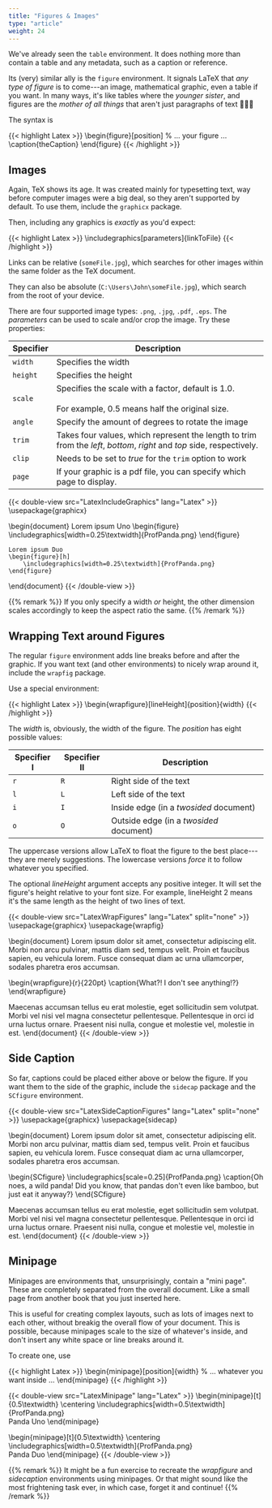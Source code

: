 ```yaml
---
title: "Figures & Images"
type: "article"
weight: 24
---
```


We've already seen the `table` environment. It does nothing more than contain a table and any metadata, such as a caption or reference. 

Its (very) similar ally is the `figure` environment. It signals LaTeX that _any type of figure_ is to come---an image, mathematical graphic, even a table if you want. In many ways, it's like tables where the _younger sister_, and figures are the _mother of all things_ that aren't just paragraphs of text 👨‍👩‍👧

The syntax is

{{< highlight Latex >}}
\begin{figure}[position]
    % ... your figure ...
    \caption{theCaption} 
\end{figure}
{{< /highlight >}}

## Images

Again, TeX shows its age. It was created mainly for typesetting text, way before computer images were a big deal, so they aren't supported by default. To use them, include the `graphicx` package. 

Then, including any graphics is *exactly* as you'd expect:

{{< highlight Latex >}}
\includegraphics[parameters]{linkToFile}
{{< /highlight >}}

Links can be relative (`someFile.jpg`), which searches for other images within the same folder as the TeX document.

They can also be absolute (`C:\Users\John\someFile.jpg`), which search from the root of your device.

There are four supported image types: `.png`, `.jpg`, `.pdf`, `.eps`. The *parameters* can be used to scale and/or crop the image. Try these properties:

| Specifier                         | Description                       |
|-----------------------------------|-----------------------------------|
| `width`                           | Specifies the width               |
| `height`                          | Specifies the height              |
| `scale`                           | Specifies the scale with a factor, default is 1.0. <br/><br/> For example, 0.5 means half the original size. |
| `angle`                           | Specify the amount of degrees to rotate the image                  |
| `trim`                            | Takes four values, which represent the length to trim from the *left*, *bottom*, *right* and *top* side, respectively.         |
| `clip`                            | Needs to be set to *true* for the `trim` option to work             |
| `page`                            | If your graphic is a pdf file, you can specify which page to display.                          |

{{< double-view src="LatexIncludeGraphics" lang="Latex" >}}
\usepackage{graphicx}

\begin{document} Lorem ipsum Uno
    \begin{figure}
        \includegraphics[width=0.25\textwidth]{ProfPanda.png}
    \end{figure}
    
    Lorem ipsum Duo
    \begin{figure}[h]
        \includegraphics[width=0.25\textwidth]{ProfPanda.png}
    \end{figure}
\end{document}
{{< /double-view >}}

{{% remark %}}
If you only specify a width *or* height, the other dimension scales accordingly to keep the aspect ratio the same.
{{% /remark %}}

## Wrapping Text around Figures

The regular `figure` environment adds line breaks before and after the graphic. If you want text (and other environments) to nicely wrap around it, include the `wrapfig` package.

Use a special environment:

{{< highlight Latex >}}
\begin{wrapfigure}[lineHeight]{position}{width}
{{< /highlight >}}

The *width* is, obviously, the width of the figure. The *position* has eight possible values:

| Specifier I   | Specifier II   | Description |
| ------------- | -------------- | ---------------------------------------- |
| `r`           | `R`            | Right side of the text |
| `l`           | `L`            | Left side of the text |
| `i`           | `I`            | Inside edge (in a *twosided* document) |
| `o`           | `O`            | Outside edge (in a *twosided* document) |

The uppercase versions allow LaTeX to float the figure to the best place---they are merely suggestions. The lowercase versions _force_ it to follow whatever you specified.

The optional *lineHeight* argument accepts any positive integer. It will set the figure's height relative to your font size. For example, lineHeight 2 means it's the same length as the height of two lines of text.

{{< double-view src="LatexWrapFigures" lang="Latex" split="none" >}}
\usepackage{graphicx}
\usepackage{wrapfig}

\begin{document} 
Lorem ipsum dolor sit amet, consectetur adipiscing elit. Morbi non arcu pulvinar, mattis diam sed, tempus velit. Proin et faucibus sapien, eu vehicula lorem. Fusce consequat diam ac urna ullamcorper, sodales pharetra eros accumsan. 

\begin{wrapfigure}{r}{220pt}
    \caption{What?! I don't see anything!?}
\end{wrapfigure} 

Maecenas accumsan tellus eu erat molestie, eget sollicitudin sem volutpat. Morbi vel nisi vel magna consectetur pellentesque. Pellentesque in orci id urna luctus ornare. Praesent nisi nulla, congue et molestie vel, molestie in est.
\end{document}
{{< /double-view >}}

## Side Caption

So far, captions could be placed either above or below the figure. If you want them to the side of the graphic, include the `sidecap` package and the `SCfigure` environment.

{{< double-view src="LatexSideCaptionFigures" lang="Latex" split="none" >}}
\usepackage{graphicx}
\usepackage{sidecap}

\begin{document} 
Lorem ipsum dolor sit amet, consectetur adipiscing elit. Morbi non arcu pulvinar, mattis diam sed, tempus velit. Proin et faucibus sapien, eu vehicula lorem. Fusce consequat diam ac urna ullamcorper, sodales pharetra eros accumsan. 

\begin{SCfigure}
    \includegraphics[scale=0.25]{ProfPanda.png}
    \caption{Oh noes, a wild panda! Did you know, that pandas don't even like bamboo, but just eat it anyway?}
\end{SCfigure} 

Maecenas accumsan tellus eu erat molestie, eget sollicitudin sem volutpat. Morbi vel nisi vel magna consectetur pellentesque. Pellentesque in orci id urna luctus ornare. Praesent nisi nulla, congue et molestie vel, molestie in est.
\end{document}
{{< /double-view >}}

## Minipage

Minipages are environments that, unsurprisingly, contain a "mini page". These are completely separated from the overall document. Like a small page from another book that you just inserted here. 

This is useful for creating complex layouts, such as lots of images next to each other, without breakig the overall flow of your document. This is possible, because minipages scale to the size of whatever's inside, and don't insert any white space or line breaks around it.

To create one, use

{{< highlight Latex >}}
\begin{minipage}[position]{width}
    % ... whatever you want inside ...
\end{minipage}
{{< /highlight >}}

{{< double-view src="LatexMinipage" lang="Latex" >}}
\begin{minipage}[t]{0.5\textwidth}
    \centering
    \includegraphics[width=0.5\textwidth]{ProfPanda.png}\
    Panda Uno
\end{minipage}

\begin{minipage}[t]{0.5\textwidth}
    \centering
    \includegraphics[width=0.5\textwidth]{ProfPanda.png}\
    Panda Duo
\end{minipage}
{{< /double-view >}}

{{% remark %}}
It might be a fun exercise to recreate the *wrapfigure* and *sidecaption* environments using minipages. Or that might sound like the most frightening task ever, in which case, forget it and continue!
{{% /remark %}}